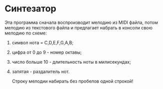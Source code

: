 # Синтезатор
Эта программа сначала воспроизводит мелодию из MIDI файла, потом мелодию из текстового файла и предлагает набрать в консоли свою мелодию по схеме: 
1) символ нота = С,D,E,F,G,A,B;
2) цифра от 0 до 9 - номер октавы;
3) число больше 10 - длительность ноты в милисекундах;
4) запятая - раздалитель нот.

   Строку мелодии набирать без пробелов одной строкой!
